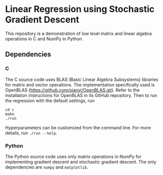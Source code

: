 # Linear Regression using Stochastic Gradient Descent

This repository is a demonstration of low level matrix and linear algebra operations in C and NumPy in Python. 

## Dependencies

### C 

The C source code uses BLAS (Basic Linear Algebra Subsystems) libraries for matrix and vector operations. The implementation specifically used is OpenBLAS (https://github.com/xianyi/OpenBLAS.git). Refer to the installation instructions for OpenBLAS in its GitHub repository. Then to run the regression with the default settings, run

```
cd c
make
./run
```

Hyperparameters can be customized from the command line. For more details, run `./run --help`.

### Python

The Python source code uses only matrix operations in NumPy for implementing gradient descent and stochastic gradient descent. The only dependencies are `numpy` and `matplotlib`.
